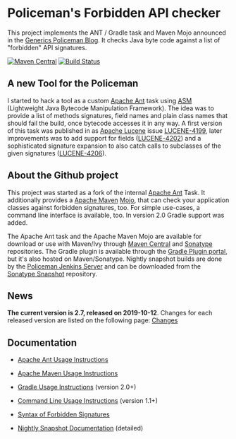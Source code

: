 # Policeman's Forbidden API checker #
This project implements the ANT / Gradle task and Maven Mojo announced in the [Generics Policeman Blog](https://blog.thetaphi.de/2012/07/default-locales-default-charsets-and.html).
It checks Java byte code against a list of "forbidden" API signatures.

[![Maven Central](https://img.shields.io/maven-central/v/de.thetaphi/forbiddenapis.svg)](https://search.maven.org/#search%7Cga%7C1%7Cg%3A%22de.thetaphi%22%20AND%20a%3A%22forbiddenapis%22)
[![Build Status](https://jenkins.thetaphi.de/job/Forbidden-APIs/badge/icon)](https://jenkins.thetaphi.de/job/Forbidden-APIs/)

## A new Tool for the Policeman ##
I started to hack a tool as a custom [Apache Ant](http://ant.apache.org/) task using [ASM](http://asm.ow2.org/) (Lightweight Java Bytecode Manipulation Framework). The idea was to provide a list of methods signatures, field names and plain class names that should fail the build, once bytecode accesses it in any way. A first version of this task was published in as [Apache Lucene](http://lucene.apache.org/core/) issue [LUCENE-4199](https://issues.apache.org/jira/browse/LUCENE-4199), later improvements was to add support for fields ([LUCENE-4202](https://issues.apache.org/jira/browse/LUCENE-4202)) and a sophisticated signature expansion to also catch calls to subclasses of the given signatures ([LUCENE-4206](https://issues.apache.org/jira/browse/LUCENE-4206)).

## About the Github project ##
This project was started as a fork of the internal [Apache Ant](http://ant.apache.org/) Task. It additionally provides a [Apache Maven](http://maven.apache.org/) [Mojo](http://maven.apache.org/guides/introduction/introduction-to-plugins.html), that can check your application classes against forbidden signatures, too. For simple use-cases, a command line interface is available, too. In version 2.0 Gradle support was added.

The Apache Ant task and the Apache Maven Mojo are available for download or use with Maven/Ivy through [Maven Central](http://repo1.maven.org/maven2/de/thetaphi/forbiddenapis/) and [Sonatype](http://oss.sonatype.org/content/repositories/releases/de/thetaphi/forbiddenapis/) repositories. The Gradle plugin is available through the [Gradle Plugin portal](https://plugins.gradle.org/plugin/de.thetaphi.forbiddenapis), but it's also hosted on Maven/Sonatype. Nightly snapshot builds are done by the [Policeman Jenkins Server](https://jenkins.thetaphi.de/job/Forbidden-APIs/) and can be downloaded from the [Sonatype Snapshot](https://oss.sonatype.org/content/repositories/snapshots/de/thetaphi/forbiddenapis/) repository.

## News ##
**The current version is 2.7, released on 2019-10-12**. Changes for each released version are listed on the following page: [Changes](Changes)

## Documentation ##
  * [Apache Ant Usage Instructions](AntUsage)
  * [Apache Maven Usage Instructions](MavenUsage)
  * [Gradle Usage Instructions](GradleUsage) (version 2.0+)
  * [Command Line Usage Instructions](CliUsage) (version 1.1+)
  * [Syntax of Forbidden Signatures](SignaturesSyntax)

  * [Nightly Snapshot Documentation](https://jenkins.thetaphi.de/job/Forbidden-APIs/javadoc/) (detailed)